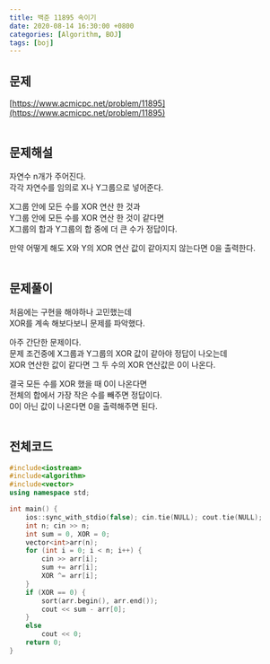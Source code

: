 ```yaml
---
title: 백준 11895 속이기
date: 2020-08-14 16:30:00 +0800
categories: [Algorithm, BOJ]
tags: [boj]
---
```


## 문제
[https://www.acmicpc.net/problem/11895](https://www.acmicpc.net/problem/11895)  
<br>

## 문제해설  
자연수 n개가 주어진다.  
각각 자연수를 임의로 X나 Y그룹으로 넣어준다.  

X그룹 안에 모든 수를 XOR 연산 한 것과  
Y그룹 안에 모든 수를 XOR 연산 한 것이 같다면  
X그룹의 합과 Y그룹의 합 중에 더 큰 수가 정답이다.  

만약 어떻게 해도 X와 Y의 XOR 연산 값이 같아지지 않는다면 0을 출력한다.  
<br>

## 문제풀이  
처음에는 구현을 해야하나 고민했는데  
XOR를 계속 해보다보니 문제를 파악했다.  

아주 간단한 문제이다.  
문제 조건중에 X그룹과 Y그룹의 XOR 값이 같아야 정답이 나오는데  
XOR 연산한 값이 같다면 그 두 수의 XOR 연산값은 0이 나온다.  

결국 모든 수를 XOR 했을 때 0이 나온다면  
전체의 합에서 가장 작은 수를 빼주면 정답이다.  
0이 아닌 값이 나온다면 0을 출력해주면 된다.  
<br>


## 전체코드
```c++
#include<iostream>
#include<algorithm>
#include<vector>
using namespace std;

int main() {
	ios::sync_with_stdio(false); cin.tie(NULL); cout.tie(NULL);
	int n; cin >> n;
	int sum = 0, XOR = 0;
	vector<int>arr(n);
	for (int i = 0; i < n; i++) {
		cin >> arr[i];
		sum += arr[i];
		XOR ^= arr[i];
	}
	if (XOR == 0) {
		sort(arr.begin(), arr.end());
		cout << sum - arr[0];
	}
	else
		cout << 0;
	return 0;
}
```
